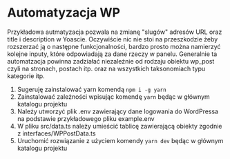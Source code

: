 # Automatyzacja WP

Przykładowa autmatyzacja pozwala na zmianę "slugów" adresów URL oraz title i description w Yoascie. Oczywiście nic nie stoi na przeszkodzie żeby rozszerzać ją o następne funkcjonalności, bardzo prosto można namierzyć kolejne inputy, które odpowiadają za dane rzeczy w panelu. Generalnie ta automatzacja powinna zadziałać niezależnie od rodzaju obiektu wp_post czyli na stronach, postach itp. oraz na wszystkich taksonomiach typu kategorie itp.

1. Sugeruję zainstalować yarn komendą `npm i -g yarn`
2. Zainstalować zależności wpisując komendę `yarn` będąc w głównym katalogu projektu
3. Należy utworzyć plik .env zawierający dane logowania do WordPressa na podstawie przykładowego pliku example.env
4. W pliku src/data.ts należy umieścić tablicę zawierającą obiekty zgodnie z interfaces/WPPostData.ts
5. Uruchomić rozwiązanie z użyciem komendy `yarn dev` będąc w głównym katalogu projektu
